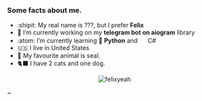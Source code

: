 ### Some facts about me.

<!--
**felixyeahh/felixyeahh** is a ✨ _special_ ✨ repository because its `README.md` (this file) appears on your GitHub profile.-->

- :shipit: My real name is ???, but I prefer **Felix**
- 🔭 I’m currently working on my **telegram bot on aiogram** library
- :atom: I’m currently learning 🐍 **Python** and <img src="https://cdn.jsdelivr.net/gh/devicons/devicon/icons/csharp/csharp-original.svg" height=16 width=16/> C#
- :us: I live in United States
- 🦭 My favourite animal is seal.
- 🐈‍⬛ I have 2 cats and one dog. 

<p align="center"> <img src="https://github-readme-stats.vercel.app/api?username=felixyeahh&show_icons=true&theme=dracula&count_private=true&title_color=#000000&text_color=#CA0B0B&icon_color=#CA0B0B" alt="felixyeah" />

<img width="0" src="https://visitor-badge.glitch.me/badge?page_id=felixyeahh.felixyeahh" />


~
